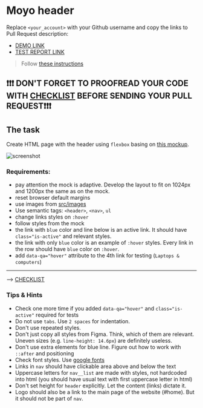 # Moyo header
Replace `<your_account>` with your Github username and copy the links to Pull Request description:
- [DEMO LINK](https://andrijdudar.github.io/layout_moyo-header/)
- [TEST REPORT LINK](https://andrijdudar.github.io/layout_moyo-header/report/html_report/)

> Follow [these instructions](https://mate-academy.github.io/layout_task-guideline/#how-to-solve-the-layout-tasks-on-github)

## ❗️❗️❗️ DON'T FORGET TO PROOFREAD YOUR CODE WITH [CHECKLIST](https://github.com/mate-academy/layout_moyo-header/blob/master/checklist.md) BEFORE SENDING YOUR PULL REQUEST❗️❗️❗️

## The task
Create HTML page with the header using `flexbox` basing on [this mockup](https://www.figma.com/file/1sog2rmfyCjnVxkeZ3ptnc/MOYO-%2F-Header?node-id=0%3A1).

![screenshot](./references/header-example.png)

### Requirements:
- pay attention the mock is adaptive. Develop the layout to fit on 1024px and 1200px the same as on the mock.
- reset browser default margins
- use images from [src/images](src/images)
- Use semantic tags: `<header>`, `<nav>`, `ul`
- change links styles on `:hover`
- follow styles from the mock
- the link with `blue` color and line below is an active link. It should have `class="is-active"` and relevant styles.
- the link with only `blue` color is an example of `:hover` styles. Every link in the row should have `blue` color on `:hover`.
- add `data-qa="hover"` attribute to the 4th link for testing (`Laptops & computers`)
---
--> [CHECKLIST](https://github.com/mate-academy/layout_moyo-header/blob/master/checklist.md)

### Tips & Hints
- Check one more time if you added `data-qa="hover"` and `class="is-active"`
required for tests
- Do not use `tabs`. Use `2 spaces` for indentation.
- Don't use repeated styles.
- Don't just copy all styles from Figma. Think, which of them are relevant.
Uneven sizes (e.g. `line-height: 14.6px`) are definitely useless.
- Don't use extra elements for blue line. Figure out how to work with `::after`
and positioning
- Check font styles. Use [google fonts](https://fonts.google.com/)
- Links in `nav` should have clickable area above and below the text
- Uppercase letters for `nav__list` are made with styles, not hardcoded into
html (you should have usual text with first uppercase letter in html)
- Don't set height for `header` explicitly. Let the content (links) dictate it.
- Logo should also be a link to the main page of the website (#home). But it
should not be part of `nav`.
